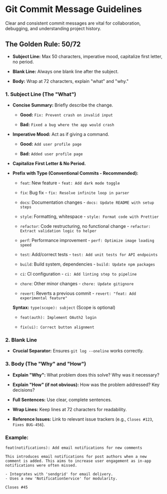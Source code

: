 # Git Commit Message Guidelines

Clear and consistent commit messages are vital for collaboration, debugging, and understanding project history.

## The Golden Rule: 50/72

- **Subject Line:** Max 50 characters, imperative mood, capitalize first letter, no period.

- **Blank Line:** Always one blank line after the subject.

- **Body:** Wrap at 72 characters, explain "what" and "why."

### 1. Subject Line (The "What")

- **Concise Summary:** Briefly describe the change.

  - **Good:** `Fix: Prevent crash on invalid input`

  - **Bad:** `Fixed a bug where the app would crash`

- **Imperative Mood:** Act as if giving a command.

  - **Good:** `Add user profile page`

  - **Bad:** `Added user profile page`

- **Capitalize First Letter & No Period.**

- **Prefix with Type (Conventional Commits - Recommended):**

  - `feat`: New feature - `feat: Add dark mode toggle`

  - `fix`: Bug fix - `fix: Resolve infinite loop in parser`

  - `docs`: Documentation changes - `docs: Update README with setup steps`

  - `style`: Formatting, whitespace - `style: Format code with Prettier`

  - `refactor`: Code restructuring, no functional change - `refactor: Extract validation logic to helper`

  - `perf`: Performance improvement - `perf: Optimize image loading speed`

  - `test`: Add/correct tests - `test: Add unit tests for API endpoints`

  - `build`: Build system, dependencies - `build: Update npm packages`

  - `ci`: CI configuration - `ci: Add linting step to pipeline`
  - `chore`: Other minor changes - `chore: Update gitignore`
  - `revert`: Reverts a previous commit - `revert: "feat: Add experimental feature"`

  **Syntax:** `type(scope): subject` (Scope is optional)

  - `feat(auth): Implement OAuth2 login`

  - `fix(ui): Correct button alignment`

### 2. Blank Line

- **Crucial Separator:** Ensures `git log --oneline` works correctly.

### 3. Body (The "Why" and "How")

- **Explain "Why":** What problem does this solve? Why was it necessary?

- **Explain "How" (if not obvious):** How was the problem addressed? Key decisions?

- **Full Sentences:** Use clear, complete sentences.

- **Wrap Lines:** Keep lines at 72 characters for readability.

- **Reference Issues:** Link to relevant issue trackers (e.g., `Closes #123`, `Fixes BUG-456`).

### Example:

```
feat(notifications): Add email notifications for new comments

This introduces email notifications for post authors when a new
comment is added. This aims to increase user engagement as in-app
notifications were often missed.

- Integrates with 'sendgrid' for email delivery.
- Uses a new 'NotificationService' for modularity.

Closes #45
```
